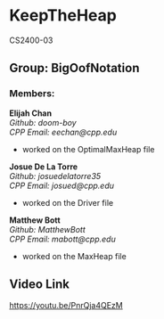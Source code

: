 # KeepTheHeap
CS2400-03

## Group: BigOofNotation

### Members:
**Elijah Chan**  
_Github: doom-boy_  
_CPP Email: eechan@cpp.edu_ 
* worked on the OptimalMaxHeap file


**Josue De La Torre**  
_Github: josuedelatorre35_  
_CPP Email: josued@cpp.edu_  
* worked on the Driver file


**Matthew Bott**  
_Github: MatthewBott_  
_CPP Email: mabott@cpp.edu_ 
* worked on the MaxHeap file


## Video Link
https://youtu.be/PnrQja4QEzM
